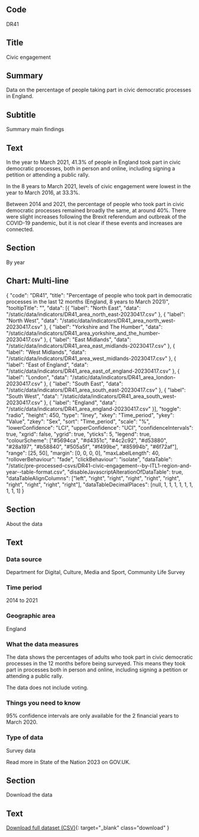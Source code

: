 ## Code
DR41

## Title
Civic engagement

## Summary
Data on the percentage of people taking part in civic democratic processes in England.

## Subtitle
Summary main findings

## Text
In the year to March 2021, 41.3% of people in England took part in civic democratic processes, both in person
and online, including signing a petition or attending a public rally.

In the 8 years to March 2021, levels of civic engagement were lowest in the year to March 2016, at 33.3%.

Between 2014 and 2021, the percentage of people who took part in civic democratic processes remained broadly the same,
at around 40%. There were slight increases following the Brexit referendum and outbreak of the COVID-19 pandemic,
but it is not clear if these events and increases are connected.

## Section
By year

## Chart: Multi-line
{
    "code": "DR41",
    "title": "Percentage of people who took part in democratic processes in the last 12 months (England, 8 years to March 2021)",
    "tooltipTitle": "",
    "data": [{
        "label": "North East",
        "data": "/static/data/indicators/DR41_area_north_east-20230417.csv"
    }, {
        "label": "North West",
        "data": "/static/data/indicators/DR41_area_north_west-20230417.csv"
    }, {
        "label": "Yorkshire and The Humber",
        "data": "/static/data/indicators/DR41_area_yorkshire_and_the_humber-20230417.csv"
    }, {
        "label": "East Midlands",
        "data": "/static/data/indicators/DR41_area_east_midlands-20230417.csv"
    }, {
        "label": "West Midlands",
        "data": "/static/data/indicators/DR41_area_west_midlands-20230417.csv"
    }, {
        "label": "East of England",
        "data": "/static/data/indicators/DR41_area_east_of_england-20230417.csv"
    }, {
        "label": "London",
        "data": "/static/data/indicators/DR41_area_london-20230417.csv"
    }, {
        "label": "South East",
        "data": "/static/data/indicators/DR41_area_south_east-20230417.csv"
    }, {
        "label": "South West",
        "data": "/static/data/indicators/DR41_area_south_west-20230417.csv"
    }, {
        "label": "England",
        "data": "/static/data/indicators/DR41_area_england-20230417.csv"
    }],
    "toggle": "radio",
    "height": 450,
    "type": "liney",
    "xkey": "Time_period",
    "ykey": "Value",
    "zkey": "Sex",
    "sort": "Time_period",
    "scale": "%",
    "lowerConfidence": "LCI",
    "upperConfidence": "UCI",
    "confidenceIntervals": true,
    "xgrid": false,
    "ygrid": true,
    "yticks": 5,
    "legend": true,
    "colourScheme": ["#5694ca", "#d4351c", "#4c2c92", "#d53880", "#28a197", "#b58840", "#505a5f", "#f499be", "#85994b", "#6f72af"],
    "range": [25, 50],
    "margin": [0, 0, 0, 0],
    "maxLabelLength": 40,
    "rolloverBehaviour": "fade",
    "clickBehaviour": "isolate",
    "dataTable": "/static/pre-processed-csvs/DR41-civic-engagement--by-ITL1-region-and-year--table-format.csv",
    "disableJavascriptAlterationOfDataTable": true,
    "dataTableAlignColumns": ["left", "right", "right", "right", "right", "right", "right", "right", "right", "right"],
    "dataTableDecimalPlaces": [null, 1, 1, 1, 1, 1, 1, 1, 1, 1]
}

## Section
About the data

## Text
### Data source
Department for Digital, Culture, Media and Sport, Community Life Survey

### Time period
2014 to 2021

### Geographic area
England

### What the data measures
The data shows the percentages of adults who took part in civic democratic processes in the 12 months before being surveyed.
This means they took part in processes both in person and online, including signing a petition or attending a public rally. 

The data does not include voting.

### Things you need to know
95% confidence intervals are only available for the 2 financial years to March 2020.

### Type of data
Survey data

Read more in State of the Nation 2023 on GOV.UK.

## Section
Download the data

## Text
[Download full dataset (CSV)](/static/data/full-datasets/DR41-civic-engagement--full-dataset.csv){: target="_blank" class="download" }
